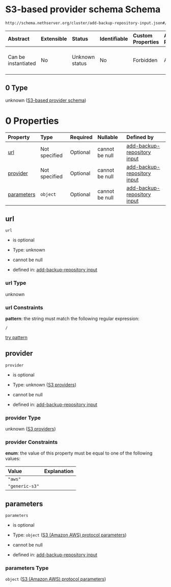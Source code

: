 # S3-based provider schema Schema

```txt
http://schema.nethserver.org/cluster/add-backup-repository-input.json#/anyOf/1/allOf/0
```



| Abstract            | Extensible | Status         | Identifiable | Custom Properties | Additional Properties | Access Restrictions | Defined In                                                                                            |
| :------------------ | :--------- | :------------- | :----------- | :---------------- | :-------------------- | :------------------ | :---------------------------------------------------------------------------------------------------- |
| Can be instantiated | No         | Unknown status | No           | Forbidden         | Allowed               | none                | [add-backup-repository-input.json\*](cluster/add-backup-repository-input.json "open original schema") |

## 0 Type

unknown ([S3-based provider schema](add-backup-repository-input-anyof-1-allof-s3-based-provider-schema.md))

# 0 Properties

| Property                  | Type          | Required | Nullable       | Defined by                                                                                                                                                                                                                                |
| :------------------------ | :------------ | :------- | :------------- | :---------------------------------------------------------------------------------------------------------------------------------------------------------------------------------------------------------------------------------------- |
| [url](#url)               | Not specified | Optional | cannot be null | [add-backup-repository input](add-backup-repository-input-anyof-1-allof-s3-based-provider-schema-properties-url.md "http://schema.nethserver.org/cluster/add-backup-repository-input.json#/anyOf/1/allOf/0/properties/url")               |
| [provider](#provider)     | Not specified | Optional | cannot be null | [add-backup-repository input](add-backup-repository-input-anyof-1-allof-s3-based-provider-schema-properties-s3-providers.md "http://schema.nethserver.org/cluster/add-backup-repository-input.json#/anyOf/1/allOf/0/properties/provider") |
| [parameters](#parameters) | `object`      | Optional | cannot be null | [add-backup-repository input](add-backup-repository-input-defs-s3-amazon-aws-protocol-parameters.md "http://schema.nethserver.org/cluster/add-backup-repository-input.json#/anyOf/1/allOf/0/properties/parameters")                       |

## url



`url`

* is optional

* Type: unknown

* cannot be null

* defined in: [add-backup-repository input](add-backup-repository-input-anyof-1-allof-s3-based-provider-schema-properties-url.md "http://schema.nethserver.org/cluster/add-backup-repository-input.json#/anyOf/1/allOf/0/properties/url")

### url Type

unknown

### url Constraints

**pattern**: the string must match the following regular expression:&#x20;

```regexp
/
```

[try pattern](https://regexr.com/?expression=%2F "try regular expression with regexr.com")

## provider



`provider`

* is optional

* Type: unknown ([S3 providers](add-backup-repository-input-anyof-1-allof-s3-based-provider-schema-properties-s3-providers.md))

* cannot be null

* defined in: [add-backup-repository input](add-backup-repository-input-anyof-1-allof-s3-based-provider-schema-properties-s3-providers.md "http://schema.nethserver.org/cluster/add-backup-repository-input.json#/anyOf/1/allOf/0/properties/provider")

### provider Type

unknown ([S3 providers](add-backup-repository-input-anyof-1-allof-s3-based-provider-schema-properties-s3-providers.md))

### provider Constraints

**enum**: the value of this property must be equal to one of the following values:

| Value          | Explanation |
| :------------- | :---------- |
| `"aws"`        |             |
| `"generic-s3"` |             |

## parameters



`parameters`

* is optional

* Type: `object` ([S3 (Amazon AWS) protocol parameters](add-backup-repository-input-defs-s3-amazon-aws-protocol-parameters.md))

* cannot be null

* defined in: [add-backup-repository input](add-backup-repository-input-defs-s3-amazon-aws-protocol-parameters.md "http://schema.nethserver.org/cluster/add-backup-repository-input.json#/anyOf/1/allOf/0/properties/parameters")

### parameters Type

`object` ([S3 (Amazon AWS) protocol parameters](add-backup-repository-input-defs-s3-amazon-aws-protocol-parameters.md))
